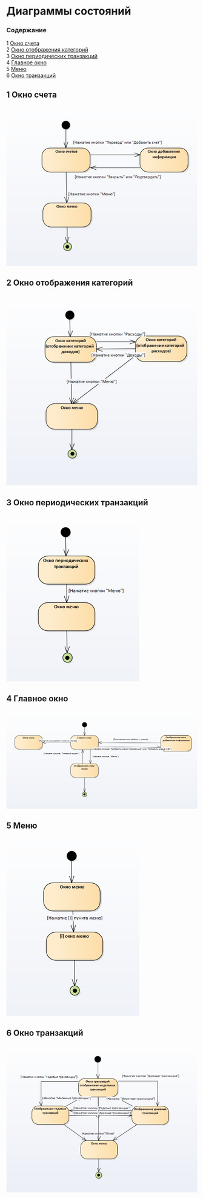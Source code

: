 # **Диаграммы состояний**

### Содержание 

1 [Окно счета](#Account)  
2 [Окно отображения категорий](#Categories)  
3 [Окно периодических транзакций](#PeriodTransaction)  
4 [Главное окно](#Main)  
5 [Меню](#Menu)  
6 [Окно транзакций](#Transaction)  

## 1 Окно счета

<a name="Account"/>

![Account](Account.jpg) 

## 2 Окно отображения категорий

<a name="Categories"/>


![Categories](Categories.jpg) 

## 3 Окно периодических транзакций

<a name="PeriodTransaction"/>


![PeriodTransaction](PeriodTransaction.jpg) 

## 4 Главное окно

<a name="Main"/>


![Main](Main.jpg) 

## 5 Меню

<a name="Menu"/>

![Menu](Menu.jpg) 

## 6 Окно транзакций

<a name="Transaction"/>


![Transaction](Transaction.jpg) 

